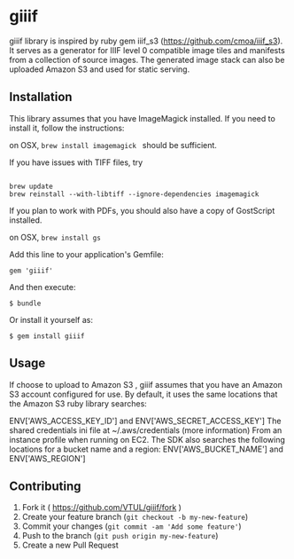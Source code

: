 # giiif

giiif library is inspired by ruby gem iiif_s3 (https://github.com/cmoa/iiif_s3). It serves as a generator for IIIF level 0 compatible image tiles and manifests from a collection of source images. The generated image stack can also be uploaded Amazon S3 and used for static serving.

## Installation

This library assumes that you have ImageMagick installed.  If you need to install it, follow the instructions:

on OSX, `brew install imagemagick ` should be sufficient.

If you have issues with TIFF files, try

```shell

brew update
brew reinstall --with-libtiff --ignore-dependencies imagemagick

```

If you plan to work with PDFs, you should also have a copy of GostScript installed.

on OSX, `brew install gs`


Add this line to your application's Gemfile:

    gem 'giiif'

And then execute:

    $ bundle

Or install it yourself as:

    $ gem install giiif

## Usage

If choose to upload to Amazon S3 , giiif assumes that you have an Amazon S3 account configured for use.  By default, it uses the same locations that the Amazon S3 ruby library searches:

>
  ENV['AWS_ACCESS_KEY_ID'] and ENV['AWS_SECRET_ACCESS_KEY']
  The shared credentials ini file at ~/.aws/credentials (more information)
  From an instance profile when running on EC2.
  The SDK also searches the following locations for a bucket name and a region:
  ENV['AWS_BUCKET_NAME'] and ENV['AWS_REGION']


## Contributing

1. Fork it ( https://github.com/VTUL/giiif/fork )
2. Create your feature branch (`git checkout -b my-new-feature`)
3. Commit your changes (`git commit -am 'Add some feature'`)
4. Push to the branch (`git push origin my-new-feature`)
5. Create a new Pull Request
